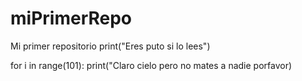 # miPrimerRepo
Mi primer repositorio
print("Eres puto si lo lees")

for i in range(101):
  print("Claro cielo pero no mates a nadie porfavor)
